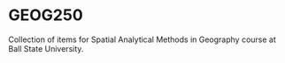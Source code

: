 # GEOG250
Collection of items for Spatial Analytical Methods in Geography course at Ball State University.

